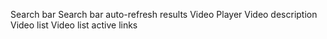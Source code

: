 Search bar
Search bar auto-refresh results
Video Player
Video description
Video list
Video list active links
